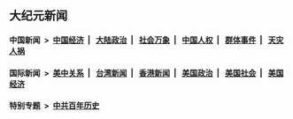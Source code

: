 ## 大纪元新闻

#### 中国新闻 &nbsp;>&nbsp; [中国经济](indexes/ncid283/README.md?06162045) &nbsp;| &nbsp; [大陆政治](indexes/ncid277/README.md?06162045) &nbsp;| &nbsp; [社会万象](indexes/ncid282/README.md?06162045) &nbsp;| &nbsp; [中国人权](indexes/ncid278/README.md?06162045) &nbsp;| &nbsp; [群体事件](indexes/ncid279/README.md?06162045) &nbsp;| &nbsp; [天灾人祸](indexes/ncid280/README.md?06162045)

#### 国际新闻 &nbsp;>&nbsp; [美中关系](indexes/nf1412576/README.md?06162045) &nbsp;| &nbsp; [台湾新闻](indexes/ncid1349361/README.md?06162045) &nbsp;| &nbsp; [香港新闻](indexes/ncid1349362/README.md?06162045) &nbsp;| &nbsp; [美国政治](indexes/ncid1078159/README.md?06162045) &nbsp;| &nbsp; [美国社会](indexes/ncid1078160/README.md?06162045) &nbsp;| &nbsp; [美国经济](indexes/ncid1078158/README.md?06162045)

#### 特别专题 &nbsp;>&nbsp; [中共百年历史](https://github.com/easy2view/epoch-special/blob/master/README.md?06162045)  
